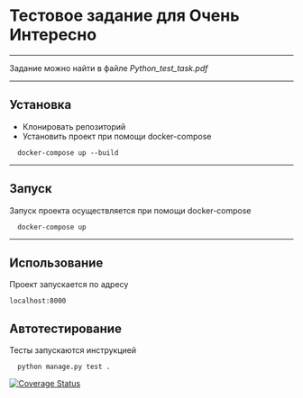# Тестовое задание для Очень Интересно
____
Задание можно найти в файле *Python_test_task.pdf*  
____
## Установка
+ Клонировать репозиторий
+ Установить проект при помощи docker-compose
```
  docker-compose up --build
```
____
## Запуск
Запуск проекта осуществляется при помощи docker-compose
```
  docker-compose up 
```
____
## Использование
Проект запускается по адресу 
```
localhost:8000
```
## Автотестирование  
Тесты запускаются инструкцией  
```
  python manage.py test .
```

[![Coverage Status](https://coveralls.io/repos/github/ProFIT1337/interesnee/badge.svg?branch=main)](https://coveralls.io/github/ProFIT1337/interesnee?branch=main)
